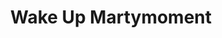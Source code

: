 ---
pid: mx10
title: Wake Up Martymoment
location_transcription: Maccolm X Park
coordinates: "[-75.225362788175, 39.952615586328]"
zipcode: '19139'
gen_neighborhood: West Philadelphia
neighborhood: Walnut Hill
outside_phl: 
age: '65'
age_range: 60-69
instagram: 
image_file_name: mx_10.jpg
proposal_transcription: chalk liberty bell scene
topic: History
topic_summary: 0, 0
type: 2D,Other No Form
keywords_other: 
credit: Milton
image_labels: 
twitter: 
facebook: 
permalink: "/monuments/mx10/"
layout: item-page
---
